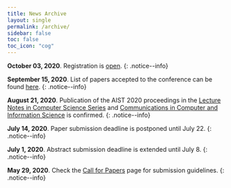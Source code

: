 ```yaml
---
title: News Archive
layout: single
permalink: /archive/
sidebar: false
toc: false
toc_icon: "cog"
---
```


**October 03, 2020**. Registration is [open](https://forms.gle/Yc7uL9gBaZYJFRD77).
{: .notice--info}

**September 15, 2020**. List of papers accepted to the conference can be found [here](/program/accepted/).
{: .notice--info}

**August 21, 2020**. Publication of the AIST 2020 proceedings in the [Lecture Notes in Computer Science Series](https://www.springer.com/series/558) and [Communications in Computer and Information Science](http://www.springer.com/series/7899) is confirmed.
{: .notice--info}

**July 14, 2020**. Paper submission deadline is postponed until July 22.
{: .notice--info}

**July 1, 2020**. Abstract submission deadline is extended until July 8.
{: .notice--info} 

**May 29, 2020**. Check the [Call for Papers](/calls/papers) page for submission guidelines.
{: .notice--info}
